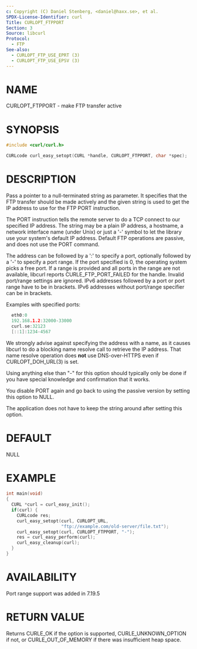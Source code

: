 ```yaml
---
c: Copyright (C) Daniel Stenberg, <daniel@haxx.se>, et al.
SPDX-License-Identifier: curl
Title: CURLOPT_FTPPORT
Section: 3
Source: libcurl
Protocol:
  - FTP
See-also:
  - CURLOPT_FTP_USE_EPRT (3)
  - CURLOPT_FTP_USE_EPSV (3)
---
```


# NAME

CURLOPT_FTPPORT - make FTP transfer active

# SYNOPSIS

~~~c
#include <curl/curl.h>

CURLcode curl_easy_setopt(CURL *handle, CURLOPT_FTPPORT, char *spec);
~~~

# DESCRIPTION

Pass a pointer to a null-terminated string as parameter. It specifies that the
FTP transfer should be made actively and the given string is used to get the
IP address to use for the FTP PORT instruction.

The PORT instruction tells the remote server to do a TCP connect to our
specified IP address. The string may be a plain IP address, a hostname, a
network interface name (under Unix) or just a '-' symbol to let the library
use your system's default IP address. Default FTP operations are passive, and
does not use the PORT command.

The address can be followed by a ':' to specify a port, optionally followed by
a '-' to specify a port range. If the port specified is 0, the operating
system picks a free port. If a range is provided and all ports in the range
are not available, libcurl reports CURLE_FTP_PORT_FAILED for the
handle. Invalid port/range settings are ignored. IPv6 addresses followed by a
port or port range have to be in brackets. IPv6 addresses without port/range
specifier can be in brackets.

Examples with specified ports:

~~~c
  eth0:0
  192.168.1.2:32000-33000
  curl.se:32123
  [::1]:1234-4567
~~~

We strongly advise against specifying the address with a name, as it causes
libcurl to do a blocking name resolve call to retrieve the IP address. That
name resolve operation does **not** use DNS-over-HTTPS even if
CURLOPT_DOH_URL(3) is set.

Using anything else than "-" for this option should typically only be done if
you have special knowledge and confirmation that it works.

You disable PORT again and go back to using the passive version by setting
this option to NULL.

The application does not have to keep the string around after setting this
option.

# DEFAULT

NULL

# EXAMPLE

~~~c
int main(void)
{
  CURL *curl = curl_easy_init();
  if(curl) {
    CURLcode res;
    curl_easy_setopt(curl, CURLOPT_URL,
                     "ftp://example.com/old-server/file.txt");
    curl_easy_setopt(curl, CURLOPT_FTPPORT, "-");
    res = curl_easy_perform(curl);
    curl_easy_cleanup(curl);
  }
}
~~~

# AVAILABILITY

Port range support was added in 7.19.5

# RETURN VALUE

Returns CURLE_OK if the option is supported, CURLE_UNKNOWN_OPTION if not, or
CURLE_OUT_OF_MEMORY if there was insufficient heap space.
